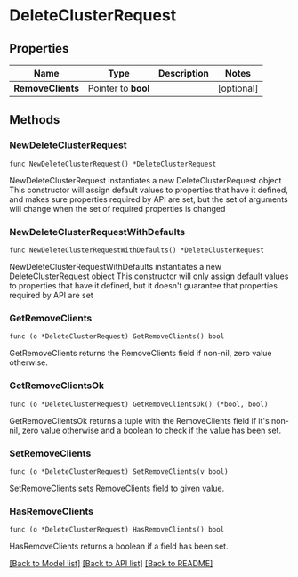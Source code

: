 # DeleteClusterRequest

## Properties

Name | Type | Description | Notes
------------ | ------------- | ------------- | -------------
**RemoveClients** | Pointer to **bool** |  | [optional] 

## Methods

### NewDeleteClusterRequest

`func NewDeleteClusterRequest() *DeleteClusterRequest`

NewDeleteClusterRequest instantiates a new DeleteClusterRequest object
This constructor will assign default values to properties that have it defined,
and makes sure properties required by API are set, but the set of arguments
will change when the set of required properties is changed

### NewDeleteClusterRequestWithDefaults

`func NewDeleteClusterRequestWithDefaults() *DeleteClusterRequest`

NewDeleteClusterRequestWithDefaults instantiates a new DeleteClusterRequest object
This constructor will only assign default values to properties that have it defined,
but it doesn't guarantee that properties required by API are set

### GetRemoveClients

`func (o *DeleteClusterRequest) GetRemoveClients() bool`

GetRemoveClients returns the RemoveClients field if non-nil, zero value otherwise.

### GetRemoveClientsOk

`func (o *DeleteClusterRequest) GetRemoveClientsOk() (*bool, bool)`

GetRemoveClientsOk returns a tuple with the RemoveClients field if it's non-nil, zero value otherwise
and a boolean to check if the value has been set.

### SetRemoveClients

`func (o *DeleteClusterRequest) SetRemoveClients(v bool)`

SetRemoveClients sets RemoveClients field to given value.

### HasRemoveClients

`func (o *DeleteClusterRequest) HasRemoveClients() bool`

HasRemoveClients returns a boolean if a field has been set.


[[Back to Model list]](../README.md#documentation-for-models) [[Back to API list]](../README.md#documentation-for-api-endpoints) [[Back to README]](../README.md)


